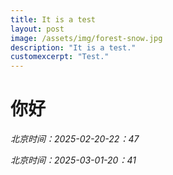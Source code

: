 ```yaml
---
title: It is a test
layout: post
image: /assets/img/forest-snow.jpg
description: "It is a test."
customexcerpt: "Test."
---
```

# 你好
*北京时间：2025-02-20-22：47*

*北京时间：2025-03-01-20：41*
